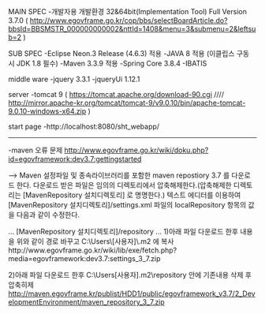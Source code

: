 MAIN SPEC
-개발자용 개발환경 32&64bit(Implementation Tool) Full Version 3.7.0
 ( http://www.egovframe.go.kr/cop/bbs/selectBoardArticle.do?bbsId=BBSMSTR_000000000002&nttId=1408&menu=3&submenu=2&leftsub=2 )

SUB SPEC
-Eclipse Neon.3 Release (4.6.3) 적용
-JAVA 8 적용 (이클립스 구동 시 JDK 1.8 필수)
-Maven 3.3.9 적용
-Spring Core 3.8.4
-IBATIS

middle ware
-jquery 3.3.1
-jqueryUi 1.12.1


server
-tomcat 9
 ( https://tomcat.apache.org/download-90.cgi  ////  http://mirror.apache-kr.org/tomcat/tomcat-9/v9.0.10/bin/apache-tomcat-9.0.10-windows-x64.zip )
 
 
 start page
 -http://localhost:8080/sht_webapp/
 
 
 
 ----------------------------------------------------------------------------------------------------------------------------------------
 
 -maven 오류 문제
 http://www.egovframe.go.kr/wiki/doku.php?id=egovframework:dev3.7:gettingstarted
 
 --> 
Maven 설정파일 및 종속라이브러리를 포함한 maven repostiory 3.7 를 다운로드 한다.
다운로드 받은 파일은 임의의 디렉토리에서 압축해제한다.(압축해제한 디렉토리는 [MavenRepository 설치디렉토리] 로 명명한다.)
텍스트 에디터를 이용하여 [MavenRepository 설치디렉토리]/settings.xml 파일의 localRepository 항목의 값을 다음과 같이 수정한다.

<settings>
        ...
    <localRepository> [MavenRepository 설치디렉토리]/repository </localRepository>
        ...
</settings>
1)아래 파일 다운로드 한후 내용을 위와 같이 경로 바꾸고 C:\Users\[사용자]\.m2 에 복사
http://www.egovframe.go.kr/wiki/lib/exe/fetch.php?media=egovframework:dev3.7:settings_3_7.zip

2)아래 파일 다운로드 한후 C:\Users\[사용자]\.m2\repository 안에 기존내용 삭제 후 압축히제
http://maven.egovframe.kr/publist/HDD1/public/egovframework_v3.7/2_DevelopmentEnvironment/maven_repository_3_7.zip

